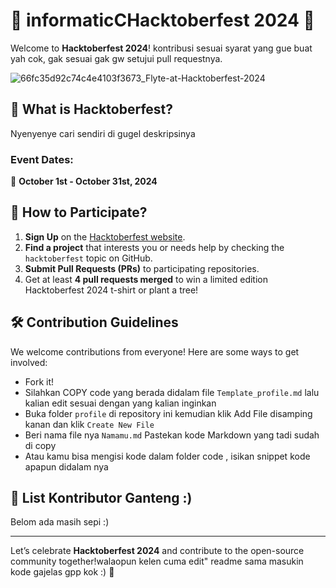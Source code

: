 # 🎉 informaticCHacktoberfest 2024 🎉

Welcome to **Hacktoberfest 2024**! kontribusi sesuai syarat yang gue buat yah cok, gak sesuai gak gw setujui pull requestnya.

![66fc35d92c74c4e4103f3673_Flyte-at-Hacktoberfest-2024](https://github.com/user-attachments/assets/9efc7206-6966-4295-8c43-5f95d9962c41)


## 🚀 What is Hacktoberfest?

Nyenyenye cari sendiri di gugel deskripsinya

### Event Dates:
📅 **October 1st - October 31st, 2024**

## 📢 How to Participate?

1. **Sign Up** on the [Hacktoberfest website](https://hacktoberfest.digitalocean.com/).
2. **Find a project** that interests you or needs help by checking the `hacktoberfest` topic on GitHub.
3. **Submit Pull Requests (PRs)** to participating repositories.
4. Get at least **4 pull requests merged** to win a limited edition Hacktoberfest 2024 t-shirt or plant a tree!

## 🛠️ Contribution Guidelines

We welcome contributions from everyone! Here are some ways to get involved:
- Fork it!
- Silahkan COPY code yang berada didalam file `Template_profile.md` lalu kalian edit sesuai dengan yang kalian inginkan
- Buka folder `profile` di repository ini
  kemudian klik Add File disamping kanan dan klik `Create New File`
- Beri nama file nya `Namamu.md` Pastekan kode Markdown yang tadi sudah di copy
- Atau kamu bisa mengisi kode dalam folder code , isikan snippet kode apapun didalam nya

## 🌟 List Kontributor Ganteng :)

Belom ada masih sepi :)

---

Let’s celebrate **Hacktoberfest 2024** and contribute to the open-source community together!walaopun kelen cuma edit" readme sama masukin kode gajelas gpp kok :) 🎉


